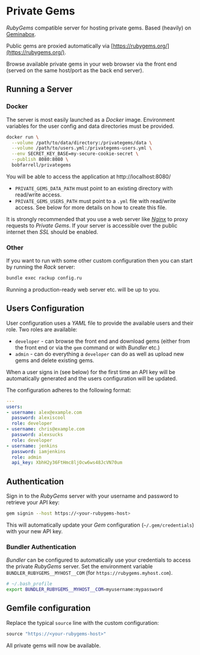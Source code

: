 # Private Gems

_RubyGems_ compatible server for hosting private gems. Based (heavily) on [Geminabox](https://github.com/geminabox/geminabox).

Public gems are proxied automatically via [https://rubygems.org/](https://rubygems.org/).

Browse available private gems in your web browser via the front end (served on the same host/port as the back end server).

## Running a Server

### Docker

The server is most easily launched as a _Docker_ image. Environment variables for the user config and data directories must be provided.

```bash
docker run \
  --volume /path/to/data/directory:/privategems/data \
  --volume /path/to/users.yml:/privategems-users.yml \
  --env SECRET_KEY_BASE=my-secure-cookie-secret \
  --publish 8080:8080 \
  bobfarrell/privategems
```

You will be able to access the application at http://localhost:8080/

* `PRIVATE_GEMS_DATA_PATH` must point to an existing directory with read/write access.
* `PRIVATE_GEMS_USERS_PATH` must point to a `.yml` file with read/write access. See below for more details on how to create this file.

It is strongly recommended that you use a web server like [_Nginx_](https://www.nginx.com/) to proxy requests to _Private Gems_. If your server is accessible over the public internet then _SSL_ should be enabled.

### Other

If you want to run with some other custom configuration then you can start by running the _Rack_ server:

```bash
bundle exec rackup config.ru
```

Running a production-ready web server etc. will be up to you.

## Users Configuration

User configuration uses a _YAML_ file to provide the available users and their role. Two roles are available:

* `developer` - can browse the front end and download gems (either from the front end or via the `gem` command or with _Bundler_ etc.)
* `admin` - can do everything a `developer` can do as well as upload new gems and delete existing gems.

When a user signs in (see below) for the first time an API key will be automatically generated and the users configuration will be updated.

The configuration adheres to the following format:

```yaml
---
users:
- username: alex@example.com
  password: alexiscool
  role: developer
- username: chris@example.com
  password: alexsucks
  role: developer
- username: jenkins
  password: iamjenkins
  role: admin
  api_key: XbhH2y36FtHmc8ljOcw6ws48JcVN70um
```

## Authentication

Sign in to the _RubyGems_ server with your username and password to retrieve your API key:

```bash
gem signin --host https://<your-rubygems-host>
```

This will automatically update your _Gem_ configuration (`~/.gem/credentials`) with your new API key.

### Bundler Authentication

_Bundler_ can be configured to automatically use your credentials to access the private _RubyGems_ server. Set the environment variable `BUNDLER_RUBYGEMS__MYHOST__COM` (for `https://rubygems.myhost.com`).

```bash
# ~/.bash_profile
export BUNDLER_RUBYGEMS__MYHOST__COM=myusername:mypassword
```

## Gemfile configuration

Replace the typical `source` line with the custom configuration:

```ruby
source "https://<your-rubygems-host>"
```

All private gems will now be available.
